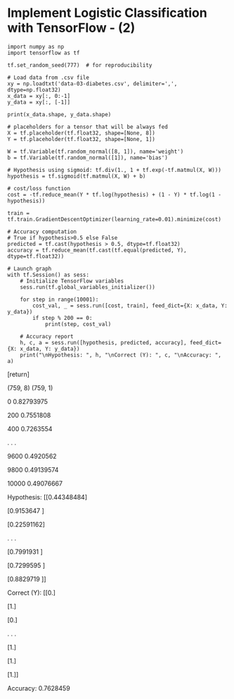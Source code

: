 # Implement Logistic Classification with TensorFlow - (2)

    import numpy as np
    import tensorflow as tf
    
    tf.set_random_seed(777)  # for reproducibility
    
    # Load data from .csv file
    xy = np.loadtxt('data-03-diabetes.csv', delimiter=',', dtype=np.float32)
    x_data = xy[:, 0:-1]
    y_data = xy[:, [-1]]
    
    print(x_data.shape, y_data.shape)
    
    # placeholders for a tensor that will be always fed
    X = tf.placeholder(tf.float32, shape=[None, 8])
    Y = tf.placeholder(tf.float32, shape=[None, 1])
    
    W = tf.Variable(tf.random_normal([8, 1]), name='weight')
    b = tf.Variable(tf.random_normal([1]), name='bias')
    
    # Hypothesis using sigmoid: tf.div(1., 1 + tf.exp(-tf.matmul(X, W)))
    hypothesis = tf.sigmoid(tf.matmul(X, W) + b)
    
    # cost/loss function
    cost = -tf.reduce_mean(Y * tf.log(hypothesis) + (1 - Y) * tf.log(1 - hypothesis))
    
    train = tf.train.GradientDescentOptimizer(learning_rate=0.01).minimize(cost)
    
    # Accuracy computation
    # True if hypothesis>0.5 else False
    predicted = tf.cast(hypothesis > 0.5, dtype=tf.float32)
    accuracy = tf.reduce_mean(tf.cast(tf.equal(predicted, Y), dtype=tf.float32))
    
    # Launch graph
    with tf.Session() as sess:
        # Initialize TensorFlow variables
        sess.run(tf.global_variables_initializer())
    
        for step in range(10001):
            cost_val, _ = sess.run([cost, train], feed_dict={X: x_data, Y: y_data})
            if step % 200 == 0:
                print(step, cost_val)
    
        # Accuracy report
        h, c, a = sess.run([hypothesis, predicted, accuracy], feed_dict={X: x_data, Y: y_data})
        print("\nHypothesis: ", h, "\nCorrect (Y): ", c, "\nAccuracy: ", a)

[return]

(759, 8) (759, 1)

0 0.82793975

200 0.7551808

400 0.7263554

. . .

9600 0.4920562

9800 0.49139574

10000 0.49076667

Hypothesis:  [[0.44348484]

 [0.9153647 ]
 
 [0.22591162]
 
. . .

 [0.7991931 ]

 [0.7299595 ]
 
 [0.8829719 ]] 
 
Correct (Y):  [[0.]

 [1.]
 
 [0.]
 
. . .

 [1.]
 
 [1.]
 
 [1.]] 
 
Accuracy:  0.7628459
